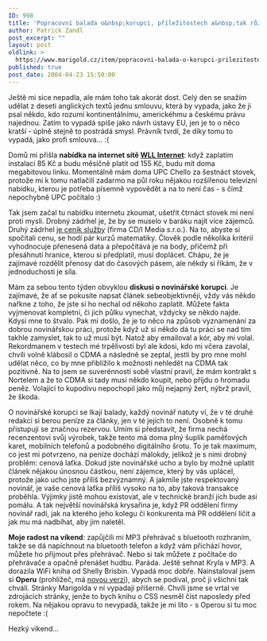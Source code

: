 ```yaml
---
ID: 998
title: 'Popracovní balada o&nbsp;korupci, příležitostech a&nbsp;tak různě'
author: Patrick Zandl
post_excerpt: ""
layout: post
oldlink: >
  https://www.marigold.cz/item/popracovni-balada-o-korupci-prilezitostech-a-tak-ruzne
published: true
post_date: 2004-04-23 15:50:00
---
```

<p>
Ještě mi sice nepadla, ale mám toho tak akorát dost. Celý den se snažím udělat z deseti anglických textů jednu smlouvu, která by vypada, jako že ji psal někdo, kdo rozumí kontinentálnímu, americkéhmu a českému právu najednou. Zatím to vypadá spíše jako návrh ústavy EU, jen je to o něco kratší - úplně stejně to postrádá smysl. Právník tvrdí, že díky tomu to vypadá, jako profi smlouva... :(</p>

<p>
Domů mi přišla <STRONG>nabídka na internet sítě </STRONG><A href="http://user.wll.cz/tarify/" target=_blank><STRONG>WLL Internet</STRONG></A>: když zaplatím instalaci 85 Kč a budu měsíčně platit od 155 Kč, budu mít doma megabitovou linku. Momentálně mám doma UPC Chello za šestnáct stovek, protože mi k tomu natlačili zadarmo na půl roku nějakou rozšířenou televizní nabídku, kterou je potřeba písemně vypovědět a na to není čas - s čímž nepochybně UPC počítalo :)</p>

<p>
Tak jsem začal tu nabídku internetu zkoumat, ušetřit čtrnáct stovek mi není proti mysli. Drobný zádrhel je, že by se muselo v baráku najít více zájemců. Druhý zádrhel <A href="http://user.wll.cz/tarify/tarify.asp?m=1&amp;p=h&amp;t=1" target=_blank>je ceník služby</A> (firma CD/I Media s.r.o.). Na to, abyste si spočítali cenu, se hodí pár kurzů matematiky. Člověk podle několika kritérií vyhodnocuje přenesená data a přepočítává je na body, přičemž při přesáhnutí hranice, kterou si předplatil, musí doplácet. Chápu, že je zajímavé rozdělit přenosy dat do časových pásem, ale někdy si říkám, že v jednoduchosti je síla. </p>

<p>
Mám za sebou tento týden&#160;obvyklou <STRONG>diskusi o novinářské korupci</STRONG>. Je zajímavé, že ať se pokusíte napsat článek sebeobjektivněji, vždy vás někdo nařkne z toho, že jste si ho nechal od někoho zaplatit. Můžete fakta vyjmenovat kompletní, či jich půlku vynechat, vždycky se někdo najde. Kdysi mne to štvalo. Pak mi došlo, že je to něco na způsob vyznamenání za dobrou novinářskou práci, protože když už si někdo dá tu práci se nad tím takhle zamyslet, tak to už musí být. Natož aby emailoval a kór, aby mi volal. Rekordmanem v testech mé trpělivosti byl ale kdosi, kdo mi včera zavolal, chvíli volně klábosil o CDMA a následně se zeptal, jestli by pro mne mohl udělat něco, co by mne přiblížilo k možnosti nehledět na CDMA tak pozitivně. Na to jsem se suverénností sobě vlastní pravil, že mám kontrakt s Nortelem a že to CDMA si tady musí někdo koupit, nebo přijdu o hromadu peněz. Volající to kupodivu nepochopil jako můj nejapný žert, nýbrž pravil, že škoda.</p>

<p>
O novinářské korupci se lkají balady, každý novinář natuty ví, že v té druhé redakci si berou peníze za články, jen v té jejich to není. Osobně k tomu přistupuji se značnou rezervou. Umím si představit, že firma nechá recenzentovi svůj výrobek, takže tento má doma plný šuplík paměťových karet, mobilních telefonů a podobného digitálního šrotu. To je tak maximum, co jest mi potvrzeno, na peníze dochází málokdy, jelikož je s nimi drobný problém: cenová laťka. Dokud jste novinářské ucho a bylo by možné uplatit článek nějakou únosnou částkou, není zájemce, který by vás uplácel, protože jako ucho jste příliš bezvýznamný. A jakmile jste respektovaný novinář, je vaše cenová laťka příliš vysoko na to, aby taková transakce proběhla. Výjimky jistě mohou existovat, ale v technické branži jich bude asi pomálu. A tak největší novinářská krysařina je, když PR oddělení firmy novinář radí, jak na kterého jeho kolegu či konkurenta má PR oddělení líčit a jak mu má nadbíhat, aby jim naletěl. </p>

<p>

<p>
<STRONG>Moje radost na víkend</STRONG>: zapůjčili mi MP3 přehrávač s bluetooth rozhraním, takže se dá napíchnout na bluetooth telefon a když vám přichází hovor, můžete ho přijmout přes přehrávač. Nebo si tak můžete z počítače do přehrávače a opačně přenášet hudbu. Paráda. Ještě sehnat Kryla v MP3. A dorazila WiFi kniha od Shelly Brisbin. Vypadá moc dobře. Nainstaloval jsem si <STRONG>Operu</STRONG> (prohlížeč, má <A href="http://www.opera.com/">novou verzi</A>), abych se podíval, proč ji všichni tak chválí. Stránky Marigolda v ní vypadají příšerně. Chvíli jsme se vrtal ve zdrojácích stránky, jenže to bych knihu o CSS nesměl číst naposledy před rokem. Na nějakou opravu to nevypadá, takže je mi líto - s Operou si tu moc nepočtete :( </p>

<p>
Hezký víkend...</p>
